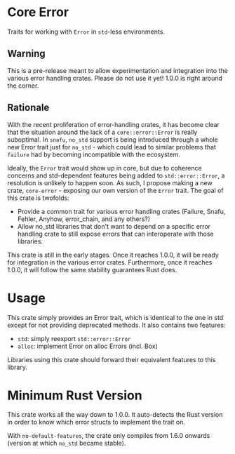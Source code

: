 # Core Error

Traits for working with `Error` in `std`-less environments.

## Warning

This is a pre-release meant to allow experimentation and integration into the
various error handling crates. Please do not use it yet! 1.0.0 is right around
the corner.

## Rationale

With the recent proliferation of error-handling crates, it has become clear that
the situation around the lack of a `core::error::Error` is really suboptimal. In
`snafu`, `no_std` support is being introduced through a whole new Error trait
just for `no_std` - which could lead to similar problems that `failure` had by
becoming incompatible with the ecosystem.

Ideally, the `Error` trait would show up in core, but due to coherence concerns
and std-dependent features being added to `std::error::Error`, a resolution is
unlikely to happen soon. As such, I propose making a new crate, `core-error` -
exposing our own version of the `Error` trait. The goal of this crate is
twofolds:

- Provide a common trait for various error handling crates (Failure, Snafu,
  Fehler, Anyhow, error_chain, and any others?)
- Allow no_std libraries that don't want to depend on a specific error handling
  crate to still expose errors that can interoperate with those libraries.

This crate is still in the early stages. Once it reaches 1.0.0, it will be ready
for integration in the various error crates. Furthermore, once it reaches 1.0.0,
it will follow the same stability guarantees Rust does.

# Usage

This crate simply provides an Error trait, which is identical to the one in std
except for not providing deprecated methods. It also contains two features:

- `std`: simply reexport `std::error::Error`
- `alloc`: implement Error on alloc Errors (incl. Box)

Libraries using this crate should forward their equivalent features to this
library.

# Minimum Rust Version

This crate works all the way down to 1.0.0. It auto-detects the Rust version in
order to know which error structs to implement the trait on.

With `no-default-features`, the crate only compiles from 1.6.0 onwards (version
at which `no_std` became stable).
